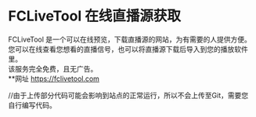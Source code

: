 # FCLiveTool 在线直播源获取
  
FCLiveTool 是一个可以在线预览，下载直播源的网站，为有需要的人提供方便。您可以在线查看您想看的直播信号，也可以将直播源下载后导入到您的播放软件里。  
该服务完全免费，且无广告。  
**网址  https://fclivetool.com  
  
  
//由于上传部分代码可能会影响到站点的正常运行，所以不会上传至Git，需要您自行编写代码。
